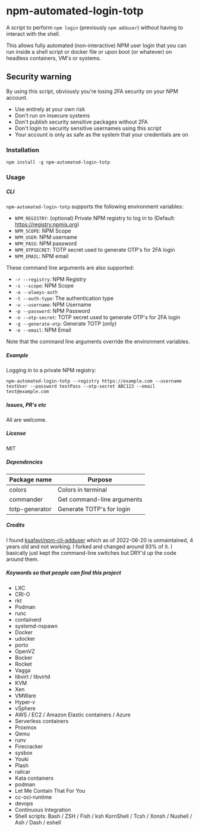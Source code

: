 # npm-automated-login-totp

A script to perform `npm login` (previously `npm adduser`) without having to interact with the shell.

This allows fully automated (non-interactive) NPM user login that you can run inside a shell script or docker file or upon boot (or whatever) on headless containers, VM's or systems.

## Security warning
By using this script, obviously you're losing 2FA security on your NPM account.

* Use entirely at your own risk
* Don't run on insecure systems
* Don't publish security sensitive packages without 2FA
* Don't login to security sensitive usernames using this script
* Your account is only as safe as the system that your credentials are on

### Installation

    npm install -g npm-automated-login-totp

### Usage

##### CLI

`npm-automated-login-totp` supports the following environment variables:

- `NPM_REGISTRY`: (optional) Private NPM registry to log in to (Default: https://registry.npmjs.org)
- `NPM_SCOPE`: NPM Scope
- `NPM_USER`: NPM username
- `NPM_PASS`: NPM password
- `NPM_OTPSECRET`: TOTP secret used to generate OTP's for 2FA login
- `NPM_EMAIL`: NPM email

These command line arguments are also supported:

- `-r --registry`: NPM Registry
- `-s --scope`: NPM Scope
- `-a --always-auth`
- `-t --auth-type`: The authentication type
- `-u --username`: NPM Username
- `-p --password`: NPM Password
- `-o --otp-secret`: TOTP secret used to generate OTP's for 2FA login
- `-g --generate-otp`: Generate TOTP (only)
- `-e --email`: NPM Email

Note that the command line arguments override the environment variables.

##### Example

Logging in to a private NPM registry:

```
npm-automated-login-totp --registry https://example.com --username testUser --password testPass --otp-secret ABC123 --email test@example.com
```

##### Issues, PR's etc
All are welcome.

##### License
MIT

##### Dependencies
Package name   | Purpose
---            | ---
colors         | Colors in terminal
commander      | Get command-line arguments
totp-generator | Generate TOTP's for login

##### Credits
I found [ksafavi/npm-cli-adduser](https://github.com/ksafavi/npm-cli-adduser) which as of 2022-06-20 is unmaintained, 4 years old and not working. I forked and changed around 93% of it. I basically just kept the command-line switches but DRY'd up the code around them.

##### Keywords so that people can find this project
* LXC
* CRI-O
* rkt
* Podman
* runc
* containerd
* systemd-nspawn
* Docker
* udocker
* porto
* OpenVZ
* Bocker
* Rocket
* Vagga
* libvirt / libvirtd
* KVM
* Xen
* VMWare
* Hyper-v
* vSphere
* AWS / EC2 / Amazon Elastic containers / Azure
* Serverless containers
* Proxmox
* Qemu
* runv
* Firecracker
* sysbox
* Youki
* Plash
* railcar
* Kata containers
* podman
* Let Me Contain That For You
* cc-oci-runtime
* devops
* Continuous Integration
* Shell scripts: Bash / ZSH / Fish / ksh KornShell / Tcsh / Xonsh / Nushell / Ash / Dash / eshell
